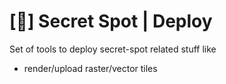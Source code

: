 # [🙊] Secret Spot | Deploy

Set of tools to deploy secret-spot related stuff like

- render/upload raster/vector tiles
